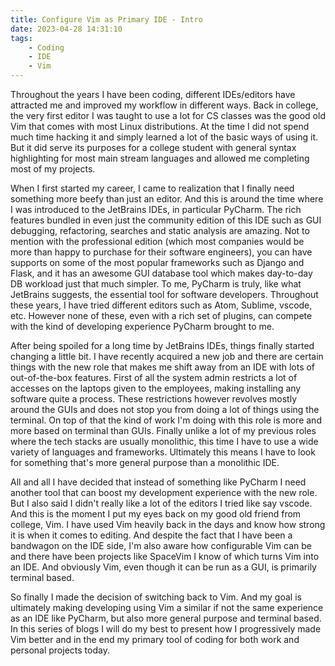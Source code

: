 ```yaml
---
title: Configure Vim as Primary IDE - Intro
date: 2023-04-28 14:31:10
tags:
	- Coding
	- IDE
	- Vim
---
```

Throughout the years I have been coding, different IDEs/editors have attracted me and improved my workflow in different ways. Back in college, the very first editor I was taught to use a lot for CS classes was the good old Vim that comes with most Linux distributions. At the time I did not spend much time hacking it and simply learned a lot of the basic ways of using it. But it did serve its purposes for a college student with general syntax highlighting for most main stream languages and allowed me completing most of my projects.

<!-- more -->

When I first started my career, I came to realization that I finally need something more beefy than just an editor. And this is around the time where I was introduced to the JetBrains IDEs, in particular PyCharm. The rich features bundled in even just the community edition of this IDE such as GUI debugging, refactoring, searches and static analysis are amazing. Not to mention with the professional edition (which most companies would be more than happy to purchase for their software engineers), you can have supports on some of the most popular frameworks such as Django and Flask, and it has an awesome GUI database tool which makes day-to-day DB workload just that much simpler. To me, PyCharm is truly, like what JetBrains suggests, the essential tool for software developers. Throughout these years, I have tried different editors such as Atom, Sublime, vscode, etc. However none of these, even with a rich set of plugins, can compete with the kind of developing experience PyCharm brought to me.

After being spoiled for a long time by JetBrains IDEs, things finally started changing a little bit. I have recently acquired a new job and there are certain things with the new role that makes me shift away from an IDE with lots of out-of-the-box features. First of all the system admin restricts a lot of accesses on the laptops given to the employees, making installing any software quite a process. These restrictions however revolves mostly around the GUIs and does not stop you from doing a lot of things using the terminal. On top of that the kind of work I'm doing with this role is more and more based on terminal than GUIs. Finally unlike a lot of my previous roles where the tech stacks are usually monolithic, this time I have to use a wide variety of languages and frameworks. Ultimately this means I have to look for something that's more general purpose than a monolithic IDE.

All and all I have decided that instead of something like PyCharm I need another tool that can boost my development experience with the new role. But I also said I didn't really like a lot of the editors I tried like say vscode. And this is the moment I put my eyes back on my good old friend from college, Vim. I have used Vim heavily back in the days and know how strong it is when it comes to editing. And despite the fact that I have been a bandwagon on the IDE side, I'm also aware how configurable Vim can be and there have been projects like SpaceVim I know of which turns Vim into an IDE. And obviously Vim, even though it can be run as a GUI, is primarily terminal based.

So finally I made the decision of switching back to Vim. And my goal is ultimately making developing using Vim a similar if not the same experience as an IDE like PyCharm, but also more general purpose and terminal based. In this series of blogs I will do my best to present how I progressively made Vim better and in the end my primary tool of coding for both work and personal projects today.
